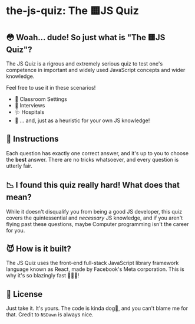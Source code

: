# the-js-quiz: **The 🟨JS Quiz**

## 😳 Woah... dude! So just what is "The 🟨JS Quiz"? 
The JS Quiz is a rigrous and extremely serious quiz to test one's competence in important and widely used JavaScript concepts and wider knowledge. 

Feel free to use it in these scenarios!
- 🚸 Classroom Settings
- 🤝 Interviews
- 🩺 Hospitals
- 🤔 ... and, just as a heuristic for your own JS knowledge!

## 🚀 Instructions
Each question has exactly one correct answer, and it's up to you to choose the **best** answer. There are no tricks whatsoever, and every question is utterly fair.

## 📉 I found this quiz really hard! What does that mean? 
While it doesn't disqualify you from being a good JS developer, this quiz covers the quintessential and _necessary_ JS knowledge, and if you aren't flying past these questions, maybe Computer programming isn't the career for you.

## 😈 How is it built? 
The JS Quiz uses the front-end full-stack JavaScript library framework language known as React, made by Facebook's Meta corporation. This is why it's so blazingly fast 🥵🔥🔥!

## 📖 License
Just take it. It's yours. The code is kinda dog💩, and you can't blame me for that. Credit to `NSDawn` is always nice.